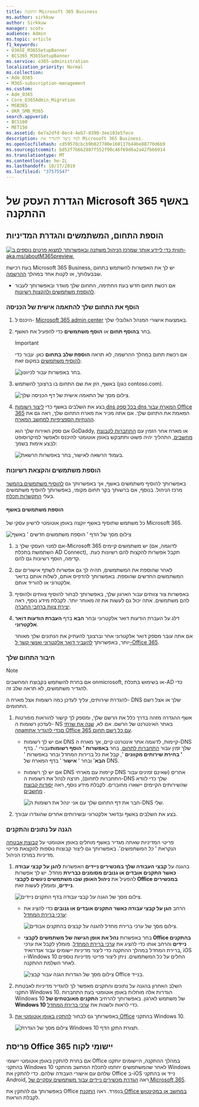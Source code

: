 ```yaml
---
title: התקנת Microsoft 365 Business
ms.author: sirkkuw
author: Sirkkuw
manager: scotv
audience: Admin
ms.topic: article
f1_keywords:
- O365E_M365SetupBanner
- BCS365_M365SetupBanner
ms.service: o365-administration
localization_priority: Normal
ms.collection:
- Adm_O365
- M365-subscription-management
ms.custom:
- Adm_O365
- Core_O365Admin_Migration
- MSB365
- OKR_SMB_M365
search.appverid:
- BCS160
- MET150
ms.assetid: 6e7a2dfd-8ec4-4eb7-8390-3ee103e5fece
description: למד כיצד להגדיר את Microsoft 365 Business.
ms.openlocfilehash: cd59570cbcb9b027780e160117b44be88770d6b9
ms.sourcegitcommit: bd52f7b662887f552f90c46f69d6a2a42fb66914
ms.translationtype: MT
ms.contentlocale: he-IL
ms.lasthandoff: 10/17/2019
ms.locfileid: "37575547"
---
```

# <a name="set-up-microsoft-365-business-in-the-setup-wizard"></a>הגדרת העסק של Microsoft 365 באשף ההתקנה

## <a name="add-your-domain-users-and-set-up-policies"></a>הוספת התחום, המשתמשים והגדרת המדיניות

[![תווית כדי ליידע אותך שמרכז הניהול משתנה ובאפשרותך למצוא פרטים נוספים ב-aka.ms/aboutM365preview.](media/m365admincenterchanging.png)](https://docs.microsoft.com/office365/admin/microsoft-365-admin-center-preview)

בעת רכישת Microsoft 365 Business, יש לך את האפשרות להשתמש בתחום שבבעלותך, או לקנות אחד במהלך [ההרשמה](sign-up.md).

- אם רכשת תחום חדש בעת החתימה, התחום שלך מוגדר ובאפשרותך לעבור [להוספת משתמשים ולהקצות רשיונות](#add-users-and-assign-licenses).

### <a name="add-your-domain-to-personalize-sign-in"></a>הוסף את התחום שלך להתאמה אישית של הכניסה

1. היכנס ל- [Microsoft 365 admin center](https://admin.microsoft.com) באמצעות אישורי המנהל הגלובלי שלך. 

2. בחר **בהוסף תחום** או **הוסף משתמשים** כדי להפעיל את האשף.
    > [!IMPORTANT]
    > אם רכשת תחום במהלך ההרשמה, לא תראה **הוספת שלב בתחום** כאן. עבור כדי [להוסיף משתמשים](#add-users-and-assign-licenses) במקום זאת.

    ![בחר באפשרות עבור לכיוונון.](media/gotosetupinadmincenter.png)
    
3. באשף, הזן את שם התחום בו ברצונך להשתמש (כגון contoso.com).


    ![צילום מסך של התאמה אישית של דף הכניסה שלך.](media/personalizesignin.png)

    
4. בצע את השלבים באשף כדי [ליצור רשומות dns בכל ספק dns המארח עבור Office 365](https://docs.microsoft.com/office365/admin/get-help-with-domains/create-dns-records-at-any-dns-hosting-provider) המאמת את התחום שלך. אם אתה מכיר את מארח התחום שלך, ראה גם את [ההנחיות הספציפיות למחשב המארח](https://docs.microsoft.com/office365/admin/get-help-with-domains/set-up-your-domain-host-specific-instructions).

    אם ספק האירוח שלך הוא GoDaddy, או מארח אחר הזמין עם [התחברות לקבוצת מחשבים](https://docs.microsoft.com/office365/admin/get-help-with-domains/domain-connect), התהליך יהיה פשוט ותתבקש באופן אוטומטי להיכנס ולאפשר למיקרוסופט לבצע אימות בשמך:

    ![בעמוד הרשאה לאישור, בחר באפשרות הרשאת.](media/godaddyauth.png)

### <a name="add-users-and-assign-licenses"></a>הוספת משתמשים והקצאת רשיונות

באפשרותך להוסיף משתמשים באשף, אך באפשרותך גם [להוסיף משתמשים בהמשך](add-users-m365b.md) מרכז הניהול. בנוסף, אם ברשותך בקר תחום מקומי, באפשרותך להוסיף משתמשים בעלי [התקשרות תכלת](https://docs.microsoft.com/azure/active-directory/hybrid/how-to-connect-install-express).

#### <a name="add-users-in-the-wizard"></a>הוספת משתמשים באשף

כל משתמש שתוסיף באשף יוקצה באופן אוטומטי לרשיון עסקי של Microsoft 365.

![צילום מסך של הדף ' הוספת משתמשים חדשים ' באשף](media/addnewuserspage.png)

1. אם למנוי העסקי שלך ב-Microsoft 365 יש משתמשים קיימים (לדוגמה, אם השתמשת בתכלת AD Connect), תקבל אפשרות להקצות להם רשיונות כעת. קדימה, הוסף רשיונות גם להם.

2. לאחר שהוספת את המשתמשים, תהיה לך גם אפשרות לשתף אישורים עם המשתמשים החדשים שהוספת. באפשרותך להדפיס אותם, לשלוח אותם בדואר אלקטרוני או להוריד אותם.

3. באפשרות צור צוותים עבור הארגון שלך, באפשרותך לבחור להוסיף צוותים ולהוסיף להם משתמשים. אתה יכול גם לעשות את זה מאוחר יותר. לקבלת מידע נוסף, ראה [יצירת צוות ברחבי החברה](https://support.office.com/article/037bb27a-bcc9-48fe-8d72-44d9482420a3).

4. דלג על העברת הודעות דואר אלקטרוני ובחר **הבא** בדף **העברת הודעות דואר אלקטרוני**. 

    אם אתה עובר מספק דואר אלקטרוני אחר וברצונך להעתיק את הנתונים שלך מאוחר יותר, באפשרותך [להעביר דואר אלקטרוני ואנשי קשר ל-Office 365](https://support.office.com/article/a3e3bddb-582e-4133-8670-e61b9f58627e).


### <a name="connect-your-domain"></a>חיבור התחום שלך

> [!NOTE]
> אם בחרת להשתמש בקבוצת המחשבים onmicrosoft, או בשימוש בתכלת-AD כדי להגדיר משתמשים, לא תראה שלב זה.
  
להגדרת שירותים, עליך לעדכן כמה רשומות אצל מארח ה- DNS שלך או אצל רשם התחומים.
  
1. אשף ההגדרה מזהה בדרך כלל את הרשם שלך, ומספק לך קישור להוראות מפורטות לעדכון רשומות ה- NS באתר האינטרנט של הרשם. אם לא, [שנה את שרתי הnamםכדי להגדיר את Office 365 עם כל רשם תחום](https://support.office.com/article/a8b487a9-2a45-4581-9dc4-5d28a47010a2). 

    - אם יש לך רשומות DNS קיימות, לדוגמה אתר אינטרנט קיים, אך מארח ה-DNS שלך זמין עבור [התחברות לתחום](https://docs.microsoft.com/office365/admin/get-help-with-domains/domain-connect), בחר **באפשרות ' הוסף רשומות**עבורי '. בדף **' בחירת שירותים מקוונים** ', קבל את כל ברירות המחדל ובחר באפשרות ' **הבא**' ובחר ' **אישור** ' בדף המארח של DNS.
    - אם יש לך רשומות DNS קיימות עם מארחי DNS אחרים (שאינם זמינים עבור התחברות לתחום), תרצה לנהל את רשומות ה-DNS שלך כדי לוודא שהשירותים הקיימים יישארו מחוברים. לקבלת מידע נוסף, ראה [יסודות קבוצת מחשבים](https://docs.microsoft.com/office365/admin/get-help-with-domains/dns-basics) .

        ![חבר את דף התחום שלך עם אני ינהל את רשומות ה-DNS שלי.](media/connectyourdomainpage.png)

2. בצע את השלבים באשף ובדואר אלקטרוני ובשירותים אחרים שהוגדרו עבורך.

### <a name="protect-data-and-devices"></a>הגנה על נתונים והתקנים 

פריטי המדיניות שאתה מגדיר באשף מוחלים באופן אוטומטי על [קבוצת אבטחה](https://docs.microsoft.com/office365/admin/create-groups/compare-groups#security-groups) הנקראת ' *כל המשתמשים*'. באפשרותך גם ליצור קבוצות נוספות להקצאת פריטי מדיניות במרכז הניהול.

1. בהגנה על **קבצי העבודה שלך במכשירים ניידים** האפשרות **להגן על קבצי עבודה כאשר התקנים אובדים או גנובים מסומנים כברירת** מחדל. יש לך אפשרות להפעיל את **ניהול האופן שבו משתמשים ניגשים לקבצי Office במכשירים ניידים**, ומומלץ לעשות זאת.

    ![צילום מסך של הגנה על קבצי עבודה בדף התקנים ניידים.](media/protectworkfilesondevices.png)

     - הרחב **הגן על קבצי עבודה כאשר התקנים אובדים או גנובים** כדי להציג את [ערכי ברירת המחדל](protect-work-files-on-lost-or-stolen-device.md):

        ![צילום מסך של ערכי ברירת מחדל להגנה על קבצים בהתקנים אבודים.](media/protectworkfilesondevicesdefault.png)

    - בחר באפשרות **נהל את אופן הגישה של משתמשים לקבצי Office בהתקנים ניידים** והרחב אותו כדי להציג את [ערכי ברירת המחדל](manage-user-access-on-mobile-devices.md). מומלץ לקבל את ערכי ברירת המחדל במהלך ההתקנה כדי ליצור מדיניות יישומים עבור אנדרואיד, iOS ו-Windows 10 החלים על כל המשתמשים. ניתן ליצור פריטי מדיניות נוספים לאחר השלמת ההתקנה.

        ![צילום מסך של הגדרות הגנה עבור קבצי Office בנייד.](media/useraccessonmobile.png)

2. השלב האחרון בהגנה על נתונים והתקנים מאפשר לך להגדיר מדיניות לאבטחת התקני Windows 10. הגדרות אלה מוחלות באופן אוטומטי בעת התחברות Windows 10 של משתמש לארגון. באפשרותך להרחיב **התקנים מאובטחים של Windows 10** כדי לראות ולשנות את [ערכי ברירת המחדל](secure-windows-10-devices.md).
3. באפשרותך גם לבחור [להתקין באופן אוטומטי את Office](install-office-on-windows-10-during-setup.md) בהתקני Windows 10.

    ![צילום מסך של הגדרת Windows 10 תצורת התקן הדף.](media/setwin10config.png)


## <a name="deploy-office-365-client-apps"></a>פריסת Office 365 יישומי לקוח

אם בחרת להתקין באופן אוטומטי יישומי Office במהלך ההתקנה, היישומים יותקנו בהתקני Windows 10 לאחר שהמשתמשים יחתמו לתכלת המחשב מהתקני Windows שלהם עם אישורי העבודה שלהם.
כדי להתקין את Office ב-iOS נייד או בהתקני Android, ראה [הגדרת מכשירים ניידים עבור משתמשים עסקיים של Microsoft 365](set-up-mobile-devices.md).

באפשרותך גם להתקין את Office בנפרד. ראה [התקנת Office במחשב או במקינטוש](https://support.office.com/article/4414eaaf-0478-48be-9c42-23adc4716658) לקבלת הוראות.
